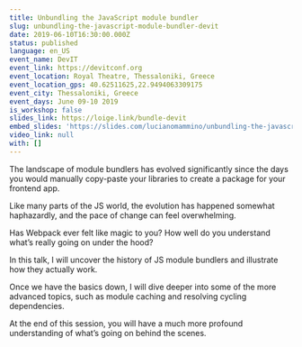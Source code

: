```yaml
---
title: Unbundling the JavaScript module bundler
slug: unbundling-the-javascript-module-bundler-devit
date: 2019-06-10T16:30:00.000Z
status: published
language: en_US
event_name: DevIT
event_link: https://devitconf.org
event_location: Royal Theatre, Thessaloniki, Greece
event_location_gps: 40.62511625,22.9494063309175
event_city: Thessaloniki, Greece
event_days: June 09-10 2019
is_workshop: false
slides_link: https://loige.link/bundle-devit
embed_slides: 'https://slides.com/lucianomammino/unbundling-the-javascript-module-bundler-devit/embed'
video_link: null
with: []
---
```


The landscape of module bundlers has evolved significantly since the days you would manually copy-paste your libraries to create a package for your frontend app.

Like many parts of the JS world, the evolution has happened somewhat haphazardly, and the pace of change can feel overwhelming.

Has Webpack ever felt like magic to you? How well do you understand what’s really going on under the hood?

In this talk, I will uncover the history of JS module bundlers and illustrate how they actually work.

Once we have the basics down, I will dive deeper into some of the more advanced topics, such as module caching and resolving cycling dependencies.

At the end of this session, you will have a much more profound understanding of what’s going on behind the scenes.
